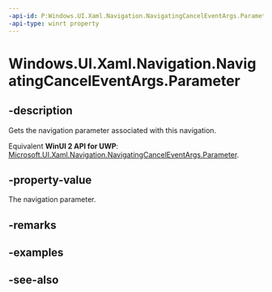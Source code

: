 ```yaml
---
-api-id: P:Windows.UI.Xaml.Navigation.NavigatingCancelEventArgs.Parameter
-api-type: winrt property
---
```


<!-- Property syntax
public object Parameter { get; }
-->

# Windows.UI.Xaml.Navigation.NavigatingCancelEventArgs.Parameter

## -description
Gets the navigation parameter associated with this navigation.

Equivalent **WinUI 2 API for UWP**: [Microsoft.UI.Xaml.Navigation.NavigatingCancelEventArgs.Parameter](/windows/winui/api/microsoft.ui.xaml.navigation.navigatingcanceleventargs.parameter).

## -property-value
The navigation parameter.

## -remarks

## -examples

## -see-also
